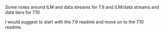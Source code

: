 Some notes around ILM and data streams for 7.9 and ILM/data streams and data tiers for 7.10

I would suggest to start with the 7.9 readme and move on to the 7.10 readme. 
